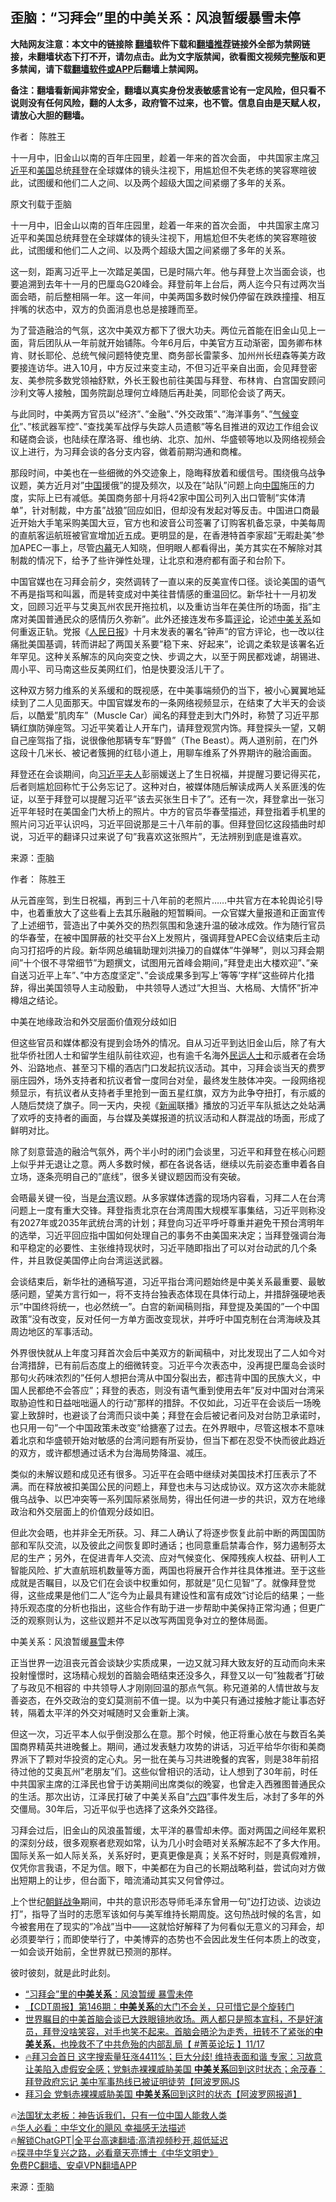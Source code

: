  <!-- 面包屑导航 --> <h2>歪脑：“习拜会”里的中美关系：风浪暂缓暴雪未停</h2> <p class="notice"><b>大陆网友注意：本文中的链接除 <a href="https://github.com/bannedbook/fanqiang" >翻墙</a>软件下载和<a href="https://github.com/killgcd/justmysocks/blob/master/README.md">翻墙推荐</a>链接外全部为禁网链接，未翻墙状态下打不开，请勿点击。此为文字版禁闻，欲看图文视频完整版和更多禁闻，请下载<a href="https://github.com/bannedbook/fanqiang">翻墙软件或APP</a>后翻墙上禁闻网。</p><p>备注：翻墙看新闻非常安全，翻墙以真实身份发表敏感言论有一定风险，但只看不说则没有任何风险，翻的人太多，政府管不过来，也不管。信息自由是天赋人权，请放心大胆的翻墙。</b></p>  <div class="entry"> <p>作者： 陈胜王</p> <p>十一月中，旧金山以南的百年庄园里，趁着一年来的首次会面， 中共国家主席<a href="https://www.bannedbook.org/bnews/tag/%e4%b9%a0%e8%bf%91%e5%b9%b3/" class="st_tag internal_tag" rel="tag" title="标签 习近平 下的日志">习近平</a>和<a href="https://www.bannedbook.org/bnews/tag/%e7%be%8e%e5%9b%bd/" class="st_tag internal_tag" rel="tag" title="标签 美国 下的日志">美国</a>总统<a href="https://www.bannedbook.org/bnews/tag/%e6%8b%9c%e7%99%bb/" class="st_tag internal_tag" rel="tag" title="标签 拜登 下的日志">拜登</a>在全球媒体的镜头注视下，用尴尬但不失老练的笑容寒暄彼此，试图缓和他们二人之间、以及两个超级大国之间紧绷了多年的关系。</p> <p>原文刊载于歪脑</p> <p>十一月中，旧金山以南的百年庄园里，趁着一年来的首次会面， 中共国家主席习近平和美国总统拜登在全球媒体的镜头注视下，用尴尬但不失老练的笑容寒暄彼此，试图缓和他们二人之间、以及两个超级大国之间紧绷了多年的关系。</p> <p>这一刻，距离习近平上一次踏足美国，已是时隔六年。他与拜登上次当面会谈，也要追溯到去年十一月的巴厘岛G20峰会。拜登前年上台后，两人迄今只有过两次当面会晤，前后整相隔一年。这一年间，中美两国多数时候仍停留在跌跌撞撞、相互拌嘴的状态中，双方的负面消息也总是接踵而至。</p> <p>为了营造融洽的气氛，这次中美双方都下了很大功夫。两位元首能在旧金山见上一面，背后团队从一年前就开始铺陈。今年6月后，中美官方互动渐密，国务卿布林肯、财长耶伦、总统气候问题特使克里、商务部长雷蒙多、加州州长纽森等美方政要接连访华。进入10月，中方反过来变主动，不但习近平亲自出面，会见拜登密友、美参院多数党领袖舒默，外长王毅也前往美国与拜登、布林肯、白宫国安顾问沙利文等人接触，国务院副总理何立峰随后再赴美，同耶伦会谈了两天。</p> <p>与此同时，中美两方官员以&#8221;经济&#8221;、&#8221;金融&#8221;、&#8221;外交政策&#8221;、&#8221;海洋事务&#8221;、&#8221;<span class='wp_keywordlink'><a href="https://www.bannedbook.org/bnews/ssgc/20180904/993719.html" title="《魔鬼在统治着我们的世界(23)：环保主义(上)》" target="_blank">气候变化</a></span>&#8221;、&#8221;核武器军控&#8221;、&#8221;查找美军战俘与失踪人员遗骸&#8221;等名目推进的双边工作组会议和磋商会谈，也陆续在摩洛哥、维也纳、北京、加州、华盛顿等地以及网络视频会议上进行，为习拜会谈的各分支内容，做着前期沟通和商榷。</p> <p>那段时间，中美也在一些细微的外交迹象上，隐晦释放着和缓信号。围绕俄乌战争议题，美方近月对&#8221;<span class='wp_keywordlink_affiliate'><a href="https://www.bannedbook.org/" title="中国" target="_blank">中国</a></span>援俄&#8221;的提及频次，以及在&#8221;站队&#8221;问题上向<a href="https://www.bannedbook.org/bnews/tag/%E4%B8%AD%E5%9B%BD/" class="st_tag internal_tag" rel="tag" title="标签 中国 下的日志">中国</a>施压的力度，实际上已有减低。美国商务部十月将42家中国公司列入出口管制&#8221;实体清单&#8221;，针对制裁，中方虽&#8221;战狼&#8221;回应如旧，但却没有发起对等反击。中国进口商最近开始大手笔采购美国大豆，官方也和波音公司签署了订购客机备忘录，中美每周的直航客运航班被官宣增加近五成。更明显的是，在香港特首李家超&#8221;无暇赴美&#8221;参加APEC一事上，尽管<span class='wp_keywordlink_affiliate'><a href="https://www.bannedbook.org/bnews/ccpdope/" title="中共高层内幕" target="_blank">内幕</a></span>无人知晓，但明眼人都看得出，美方其实在不解除对其制裁的情况下，给予了些许弹性处理，让北京和港府都有面子和台阶下。</p> <p>中国官媒也在习拜会前夕，突然调转了一直以来的反美宣传口径。谈论美国的语气不再是指骂和叫嚣，而是转变成对中美往昔情感的重温回忆。新华社十一月初发文，回顾习近平与艾奥瓦州农民开拖拉机，以及重访当年在美住所的场面，指&#8221;主席对美国普通民众的感情历久弥新&#8221;。此外还接连发布多篇<span class='wp_keywordlink_affiliate'><a href="https://www.bannedbook.org/bnews/comments/" title="新闻评论" target="_blank">评论</a></span>，论述<a href="https://www.bannedbook.org/bnews/tag/%E4%B8%AD%E7%BE%8E%E5%85%B3%E7%B3%BB/" class="st_tag internal_tag" rel="tag" title="标签 中美关系 下的日志">中美关系</a>如何重返正轨。党报《<span class='wp_keywordlink'><a href="https://www.bannedbook.org/forum2/topic109.html" title="透视人民日报" target="_blank">人民日报</a></span>》十月末发表的署名&#8221;钟声&#8221;的官方评论，也一改以往痛批美国基调，转而讲起了两国关系要&#8221;稳下来、好起来&#8221;，论调之柔软是该署名近年罕见。这种关系解冻的风向突变之快、步调之大，以至于网民都戏谑，胡锡进、周小平、司马南这些反美网红们，怕是快要没活儿干了。</p> <p>这种双方努力维系的关系缓和的既视感，在中美事端频仍的当下，被小心翼翼地延续到了二人见面那天。中国官媒发布的一条网络视频显示，在结束了大半天的会谈后，以酷爱&#8221;肌肉车&#8221;（Muscle Car）闻名的拜登走到大门外时，称赞了习近平那辆红旗防弹座驾。习近平笑着让人开车门，请拜登观赏内饰。拜登探头一望，又朝自己座驾指了指，说很像他那辆专车&#8221;野兽&#8221;（The Beast）。两人道别前，在门外这段十几米长、被记者簇拥的红毯小道上，用聊车维系了外界期许的融洽画面。</p> <p>拜登还在会谈期间，向<a href="https://www.bannedbook.org/bnews/tag/%e4%b9%a0%e8%bf%91%e5%b9%b3%e5%a4%ab%e4%ba%ba/" class="st_tag internal_tag" rel="tag" title="标签 习近平夫人 下的日志">习近平夫人</a>彭丽媛送上了生日祝福，并提醒习要记得买花，后者则尴尬回称忙于公务忘记了。这种对白，被媒体随后解读成两人关系匪浅的佐证，以至于拜登可以提醒习近平&#8221;该去买张生日卡了&#8221;。还有一次，拜登拿出一张习近平年轻时在美国金门大桥上的照片。中方的官员华春莹描述，拜登指着手机里的照片问习近平认识吗，习近平回说那是三十八年前的事。但拜登回忆这段插曲时却说，习近平的翻译只过来说了句&#8221;我喜欢这张照片&#8221;，无法辨别到底是谁喜欢。</p> <p class="src-info">来源：歪脑 </p> <p>作者： 陈胜王</p> <p>从元首座驾，到生日祝福，再到三十八年前的老照片&#8230;&#8230;中共官方在本轮舆论引导中，也着重放大了这些看上去其乐融融的短暂瞬间。一众官媒大量报道和正面宣传了上述细节，营造出了中美外交的热烈氛围和急速升温的破冰成效。作为随行官员的华春莹，在被中国屏蔽的社交平台X上发照片，强调拜登APEC会议结束后主动向习打招呼的片段。新华网总编辑助理刘洪操刀的自媒体&#8221;牛弹琴&#8221;，则以习拜会期间&#8221;十个很不寻常细节&#8221;为题撰文，试图用元首峰会期间，&#8221;拜登走出大楼欢迎&#8221;、&#8221;亲自送习近平上车&#8221;、&#8221;中方态度坚定&#8221;、&#8221;会谈成果多到写上&#8217;等等&#8217;字样&#8221;这些碎片化措辞，得出美国领导人主动殷勤， 中共领导人透过&#8221;大担当、大格局、大情怀&#8221;折冲樽俎之结论。</p>  <p>中美在地缘政治和外交层面价值观分歧如旧</p> <p>但这些官员和媒体都没有提到会场外的情况。自从习近平到达旧金山后，除了有大批华侨社团人士和留学生组队前往欢迎，也有逾千名海外<span class='wp_keywordlink'><a href="https://www.bannedbook.org/forum9/" title="民运人士看法轮功" target="_blank">民运人士</a></span>和示威者在会场外、沿路地点、甚至习下榻的酒店门口发起抗议活动。其中，习拜会谈当天的费罗丽庄园外，场外支持者和抗议者曾一度同台对垒，最终发生肢体冲突。一段网络视频显示，有抗议者从支持者手里抢到一面五星红旗，双方为此争夺扭打，有示威的人随后焚烧了旗子。同一天内，央视《<span class='wp_keywordlink_affiliate'><a href="https://www.bannedbook.org/" title="新闻">新闻</a></span>联播》播放的习近平车队抵达之处站满了欢呼的支持者的画面，与台媒及美媒报道的抗议活动和人群混战的场面，形成了鲜明对比。</p> <p>除了刻意营造的融洽气氛外，两个半小时的闭门会谈里，习近平和拜登在核心问题上似乎并无退让之意。两人多数时候，都在各说各话，继续以先前姿态重申着各自立场，逐条亮明自己的&#8221;底线&#8221;，很多关键议题因而没有突破。</p> <p>会晤最关键一役，当是<a href="https://www.bannedbook.org/bnews/tag/%e5%8f%b0%e6%b9%be/" class="st_tag internal_tag" rel="tag" title="标签 台湾 下的日志">台湾</a>议题。从多家媒体透露的现场内容看，习拜二人在台湾问题上一度有重大交锋。拜登指责北京在台湾周围大规模军事集结，习近平则称没有2027年或2035年武统台湾的计划；拜登向习近平呼吁尊重并避免干预台湾明年的选举，习近平回应指中国如何处理自己的事务不由美国来决定；当拜登强调台海和平稳定的必要性、主张维持现状时，习近平随即指出了可以对台动武的几个条件，并且敦促美国停止向台湾运送武器。</p> <p>会谈结束后，新华社的通稿写道，习近平指台湾问题始终是中美关系最重要、最敏感问题，望美方言行如一，将不支持台独表态体现在具体行动上，并措辞强硬地表示&#8221;中国终将统一，也必然统一&#8221;。白宫的新闻稿则指，拜登提及美国的&#8221;一个中国政策&#8221;没有改变，反对任何一方单方面改变现状，并呼吁中国克制在台湾海峡及其周边地区的军事活动。</p> <p>外界很快就从上年度习拜首次会后中美双方的新闻稿中，对比发现出了二人如今对台湾措辞，已有前后态度上的细微转变。习近平今次表态中，没再提巴厘岛会谈时那句火药味浓烈的&#8221;任何人想把台湾从中国分裂出去，都违背中国的民族大义，中国人民都绝不会答应&#8221;；拜登的表态，则没有语气重到使用去年&#8221;反对中国对台湾采取胁迫性和日益咄咄逼人的行动&#8221;那样的措辞。不仅如此，习近平在会谈后一场晚宴上致辞时，也避谈了台湾而只谈中美；拜登在会后被记者问及对台防卫承诺时，也只用一句&#8221;一个中国政策未改变&#8221;给搪塞了过去。在外界眼中，尽管这根本不意味着北京和华盛顿开始对敏感的台湾问题有所妥协，但当下都在忍受不快而彼此趋近的双方，或许都想通过话术为台海局势降温、减压。</p> <p>类似的未解议题和成见还有很多。习近平在会晤中继续对美国技术打压表示了不满。而在释放被扣美国公民的问题上，拜登也未与习达成协议。双方这次亦未能就俄乌战争、以巴冲突等一系列国际紧张局势，得出任何进一步的共识，双方在地缘政治和外交层面上的价值观分歧如旧。</p>  <p>但此次会晤，也并非全无所获。习、拜二人确认了将逐步恢复此前中断的两国国防部和军队交流，以及彼此之间恢复即时通话；也同意重启禁毒合作，努力遏制芬太尼的生产；另外，在促进青年人交流、应对气候变化、保障残疾人权益、研判人工智能风险、扩大直航班机数量等方面，两国也将展开合作并往具体推进。至于这些成就是否瞩目，以及它们在会谈中权重如何，那就是&#8221;见仁见智&#8221;了。就像拜登觉得，这些成果是他们二人&#8221;迄今为止最具有建设性和富有成效&#8221;讨论后的结果；一些持乐观态度的分析也指出，这些合作有助于进一步帮助中美保持正常沟通；但更广泛的观察则认为，这些议题并不足以改写两国竞争对立的整体局面。</p> <p>中美关系：风浪暂缓<a href="https://www.bannedbook.org/bnews/tag/%E6%9A%B4%E9%9B%AA/" class="st_tag internal_tag" rel="tag" title="标签 暴雪 下的日志">暴雪</a>未停</p> <p>正当世界一边沮丧元首会谈缺少实质成果，一边又就习拜大致友好的互动而向未来投射憧憬时，这场精心规划的首脑会晤结束还没多久，拜登又以一句&#8221;独裁者&#8221;打破了与政见不相容的 中共领导人才刚刚回温的那点气氛。称兄道弟的人情世故与友善姿态，在外交政治的变幻莫测前不值一提。以为中美只有通过接触才能让事态好转，隔着太平洋的外交对喊随时又会重新上演。</p> <p>但这一次，习近平本人似乎倒没那么在意。那个时候，他正将重心放在与数百名美国商界精英共进晚餐上。期间，通过发表魅力攻势的讲话，习近平给华尔街和美商界派下了颗对华投资的定心丸。另一批在美与习共进晚餐的宾客，则是38年前招待过他的艾奥瓦州&#8221;老朋友&#8221;们。这些似曾相识的活动，让人想到了30年前，时任 中共国家主席的江泽民也曾于访美期间出席类似的晚宴，也曾走入西雅图普通民众的生活。那次出访，江泽民打破了中美关系自&#8221;<span class='wp_keywordlink'><a href="https://www.bannedbook.org/forum2/topic2509.html" title="《中国六四真相》" target="_blank">六四</a></span>&#8221;事件发生后，冰封了多年的外交僵局。30年后，习近平似乎也选择了这条外交路径。</p> <p>习拜会过后，旧金山的风浪虽暂缓，太平洋的暴雪却未停。面对两国之间经年累积的深刻分歧，很多观察者悲观如常，认为几小时会晤对关系解冻起不了多大作用。国际关系一如人际关系，关系好时，更真更像是真；关系不好时，则是真假难辨，仅凭你言我语，不足为信。眼下，中美都在为自己的长期战略利益，尝试向对方做出短期上的让步，但台面下，暗流涌动其实又何曾停过。</p> <p>上个世纪<span class='wp_keywordlink'><a href="https://www.bannedbook.org/forum2/topic1037.html" title="朝鲜战争——李奇微回忆录" target="_blank">朝鲜战争</a></span>期间，中共的意识形态导师毛泽东曾用一句&#8221;边打边谈、边谈边打&#8221;，指导了当时的志愿军该如何与美军维持长期周旋。这句热战时候的名言，如今被套用在了现实的&#8221;冷战&#8221;当中——这就恰好解释了为何看似无意义的习拜会，却必须要举行；而即使举行了，中美博弈的态势也不会因此发生任何本质上的改变，一如会谈开始前，全世界就已预测的那样。</p> <p>彼时彼刻，就是此时此刻。</p>  <!--<div id="taboola-mid-1"></div>--><ul class='op-related-articles' title='相关阅读'> <li><a href='https://www.bannedbook.org/bnews/baitai/20231129/1967048.html' target='_blank'>“习拜会”里的<b>中美关系</b>：风浪暂缓 暴雪未停</a></li> <li><a href='https://www.bannedbook.org/bnews/baitai/20231120/1963567.html' target='_blank'>【CDT周报】第146期：<b>中美关系</b>的大门不会关，只可惜它是个旋转门</a></li> <li><a href='https://www.bannedbook.org/bnews/bannedvideo/20231118/1962653.html' target='_blank'>世界瞩目的中美首脑会谈已大跌眼镜地收场。两人都只是照本宣科，不是好演员，拜登没啥笑容，对手也笑不起来。首脑会晤沦为走秀，扭转不了紧张的<b>中美关系</b>，也挽救不了中共危殆的内部乱局【 #菁英论坛 】11/17</a></li> <li><a href='https://www.bannedbook.org/bnews/bannedvideo/20231117/1962166.html' target='_blank'>🔥拜习会首日 这字搜索量狂涨4411%；巨大分歧! 维持表面和谐 专家：习故意让美陷入虚假安全感；党魁赤裸裸威胁美国 <b>中美关系</b>回到这时状态；余茂春：拜登政府忘记 美中军事热线已被证明徒劳【阿波罗网JS</a></li> <li><a href='https://www.bannedbook.org/bnews/topimagenews/20231117/1962145.html' target='_blank'>拜习会 党魁赤裸裸威胁美国 <b>中美关系</b>回到这时的状态【阿波罗网报道】</a></li> </ul> <p class="texttj"> 🔥<a href="https://www.bannedbook.org/bnews/ssgc/20230219/1850782.html" target="_blank">法国犹太老板：神告诉我们，只有一位中国人能救人类</a><br/> 🔥<a href="https://www.bannedbook.org/bnews/comments/20220220/1694796.html" target="_blank">华人必看：中华文化的飓风 幸福感无法描述</a><br/> 🔥<a href="https://github.com/bannedbook/fanqiang/wiki/V2ray%E6%9C%BA%E5%9C%BA" target="_blank">解锁ChatGPT|全平台高速翻墙:高清视频秒开,超低延迟</a><br/> 🔥<a href="https://www.bannedbook.org/bnews/comments/20220808/1768773.html" target="_blank">探寻中华复兴之路，必看章天亮博士《中华文明史》</a><br/> <a href="https://github.com/bannedbook/fanqiang/wiki/%E7%A6%81%E9%97%BB%E7%BD%91%E5%AE%89%E5%8D%93%E7%BF%BB%E5%A2%99%E6%96%B0%E9%97%BBAPP" target="_blank">免费PC翻墙、安卓VPN翻墙APP</a><br/> </p><p class="src-info">来源：歪脑 </p><a name='sharetosocial'></a> <div style="margin-bottom:5px;padding-bottom:5px;clear:both"> <div id="archive-pix-1" class="banner-ads"> <!-- AuctionX Display platform tag START --> <div id="27602x728x90x621x_ADSLOT1" clicktrack="%%CLICK_URL_ESC%%"></div>  <!-- AuctionX Display platform tag END --> </div> <div id="archive-pix-2" class="banner-ads"> <!-- AuctionX Display platform tag START --> <div id="27556x300x250x621x_ADSLOT1" clicktrack="%%CLICK_URL_ESC%%" style="margin:0 auto;text-align:center"></div>  <!-- AuctionX Display platform tag END --> </div> </div>  <div id="archive-pix-1" class="banner-ads"> <!-- AuctionX Display platform tag START --> <div id="27603x728x90x621x_ADSLOT1" clicktrack="%%CLICK_URL_ESC%%"></div>  <!-- AuctionX Display platform tag END --> </div> </div><!--END ENTRY--> 